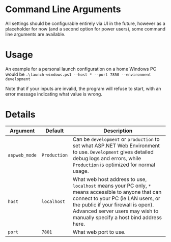 # Command Line Arguments

All settings should be configurable entirely via UI in the future, however as a placeholder for now (and a second option for power users), some command line arguments are available.

# Usage

An example for a personal launch configuration on a home Windows PC would be `.\launch-windows.ps1 --host * --port 7850 --environment development`

Note that if your inputs are invalid, the program will refuse to start, with an error message indicating what value is wrong.

# Details

Argument | Default | Description
--- | --- | ---
`aspweb_mode` | `Production` | Can be `development` or `production` to set what ASP.NET Web Environment to use. `Development` gives detailed debug logs and errors, while `Production` is optimized for normal usage.
`host` | `localhost` | What web host address to use, `localhost` means your PC only, `*` means accessible to anyone that can connect to your PC (ie LAN users, or the public if your firewall is open). Advanced server users may wish to manually specify a host bind address here.
`port` | `7801` | What web port to use.
